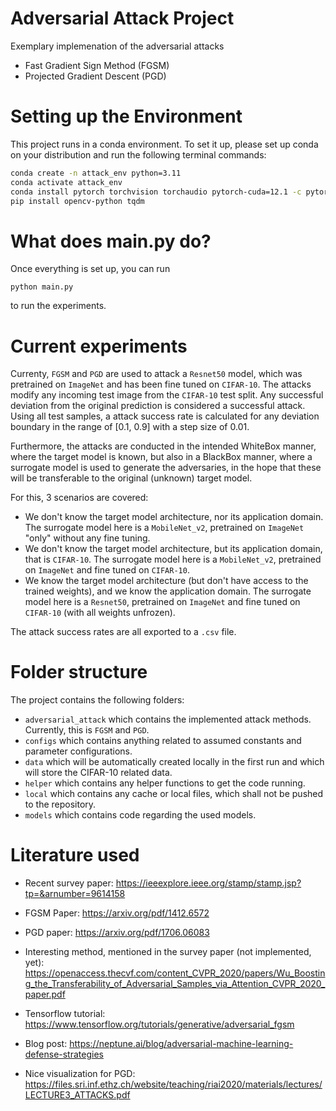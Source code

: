 # Adversarial Attack Project
Exemplary implemenation of the adversarial attacks
- Fast Gradient Sign Method (FGSM)
- Projected Gradient Descent (PGD)

# Setting up the Environment
This project runs in a conda environment.
To set it up, please set up conda on your distribution
and run the following terminal commands:

```bash
conda create -n attack_env python=3.11
conda activate attack_env
conda install pytorch torchvision torchaudio pytorch-cuda=12.1 -c pytorch -c nvidia
pip install opencv-python tqdm
```
# What does main.py do?
Once everything is set up,
you can run 
```
python main.py
```
to run the experiments.

# Current experiments
Currenty, `FGSM` and `PGD` are used to attack a `Resnet50` model,
which was pretrained on `ImageNet` and has been fine tuned 
on `CIFAR-10`.
The attacks modify any incoming test image from the `CIFAR-10` test split.
Any successful deviation from the original prediction is considered a successful attack.
Using all test samples, a attack success rate is calculated for any deviation boundary
in the range of [0.1, 0.9] with a step size of 0.01.

Furthermore, the attacks are conducted in the intended WhiteBox manner,
where the target model is known, but also in a BlackBox manner,
where a surrogate model is used to generate the adversaries,
in the hope that these will be transferable to the original (unknown) target model.

For this, 3 scenarios are covered:
- We don't know the target model architecture, nor its application domain.
The surrogate model here is a `MobileNet_v2`, pretrained on `ImageNet` "only" without any fine tuning.
- We don't know the target model architecture, but its application domain, that is `CIFAR-10`.
The surrogate model here is a `MobileNet_v2`, pretrained on `ImageNet` and fine tuned on `CIFAR-10`.
- We know the target model architecture (but don't have access to the trained weights), 
and we know the application domain.
The surrogate model here is a `Resnet50`, pretrained on `ImageNet` and fine tuned on `CIFAR-10` (with all weights unfrozen).

The attack success rates are all exported to a `.csv` file.

# Folder structure
The project contains the following folders:
- `adversarial_attack` which contains the implemented attack methods. Currently, this is `FGSM` and `PGD`.
- `configs` which contains anything related to assumed constants and parameter configurations.
- `data` which will be automatically created locally in the first run and which will store the CIFAR-10 related data.
- `helper` which contains any helper functions to get the code running.
- `local` which contains any cache or local files, which shall not be pushed to the repository.
- `models` which contains code regarding the used models.

# Literature used
- Recent survey paper:
https://ieeexplore.ieee.org/stamp/stamp.jsp?tp=&arnumber=9614158

- FGSM Paper:
https://arxiv.org/pdf/1412.6572

- PGD paper:
https://arxiv.org/pdf/1706.06083

- Interesting method, mentioned in the survey paper (not implemented, yet):
https://openaccess.thecvf.com/content_CVPR_2020/papers/Wu_Boosting_the_Transferability_of_Adversarial_Samples_via_Attention_CVPR_2020_paper.pdf

- Tensorflow tutorial:
https://www.tensorflow.org/tutorials/generative/adversarial_fgsm

- Blog post:
https://neptune.ai/blog/adversarial-machine-learning-defense-strategies

- Nice visualization for PGD:
https://files.sri.inf.ethz.ch/website/teaching/riai2020/materials/lectures/LECTURE3_ATTACKS.pdf
